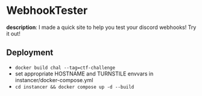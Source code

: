 # WebhookTester
**description**: I made a quick site to help you test your discord webhooks! Try it out!

## Deployment
- `docker build chal --tag=ctf-challenge`
- set appropriate HOSTNAME and TURNSTILE envvars in instancer/docker-compose.yml
- `cd instancer && docker compose up -d --build`
